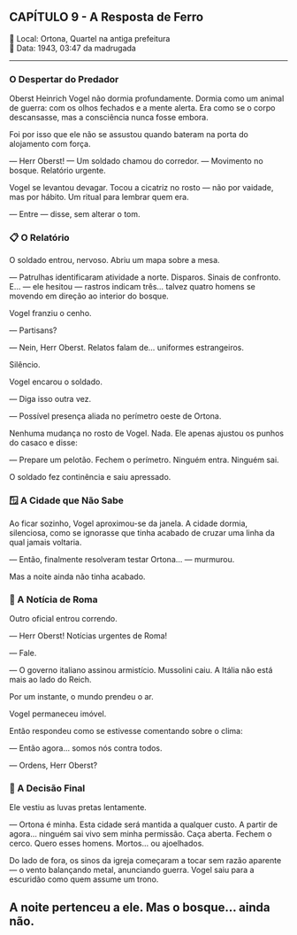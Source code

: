 ## CAPÍTULO 9 - A Resposta de Ferro ##

📍 Local: Ortona, Quartel na antiga prefeitura  
📅 Data: 1943, 03:47 da madrugada

---

### O Despertar do Predador
Oberst Heinrich Vogel não dormia profundamente. Dormia como um animal de guerra: com os olhos fechados e a mente alerta. Era como se o corpo descansasse, mas a consciência nunca fosse embora.

Foi por isso que ele não se assustou quando bateram na porta do alojamento com força.

— Herr Oberst! — Um soldado chamou do corredor. — Movimento no bosque. Relatório urgente.

Vogel se levantou devagar. Tocou a cicatriz no rosto — não por vaidade, mas por hábito. Um ritual para lembrar quem era.

— Entre — disse, sem alterar o tom.

### 📋 O Relatório
O soldado entrou, nervoso. Abriu um mapa sobre a mesa.

— Patrulhas identificaram atividade a norte. Disparos. Sinais de confronto. E… — ele hesitou — rastros indicam três… talvez quatro homens se movendo em direção ao interior do bosque.

Vogel franziu o cenho.

— Partisans?

— Nein, Herr Oberst. Relatos falam de… uniformes estrangeiros.

Silêncio.

Vogel encarou o soldado.

— Diga isso outra vez.

— Possível presença aliada no perímetro oeste de Ortona.

Nenhuma mudança no rosto de Vogel. Nada. Ele apenas ajustou os punhos do casaco e disse:

— Prepare um pelotão. Fechem o perímetro. Ninguém entra. Ninguém sai.

O soldado fez continência e saiu apressado.

### 🪟 A Cidade que Não Sabe
Ao ficar sozinho, Vogel aproximou-se da janela. A cidade dormia, silenciosa, como se ignorasse que tinha acabado de cruzar uma linha da qual jamais voltaria.

— Então, finalmente resolveram testar Ortona… — murmurou.

Mas a noite ainda não tinha acabado.

### 📰 A Notícia de Roma
Outro oficial entrou correndo.

— Herr Oberst! Notícias urgentes de Roma!

— Fale.

— O governo italiano assinou armistício. Mussolini caiu. A Itália não está mais ao lado do Reich.

Por um instante, o mundo prendeu o ar.

Vogel permaneceu imóvel.

Então respondeu como se estivesse comentando sobre o clima:

— Então agora… somos nós contra todos.

— Ordens, Herr Oberst?

### 🔪 A Decisão Final
Ele vestiu as luvas pretas lentamente.

— Ortona é minha. Esta cidade será mantida a qualquer custo. A partir de agora… ninguém sai vivo sem minha permissão. Caça aberta. Fechem o cerco. Quero esses homens. Mortos… ou ajoelhados.

Do lado de fora, os sinos da igreja começaram a tocar sem razão aparente — o vento balançando metal, anunciando guerra. Vogel saiu para a escuridão como quem assume um trono.

 A noite pertenceu a ele. Mas o bosque… ainda não.
---

